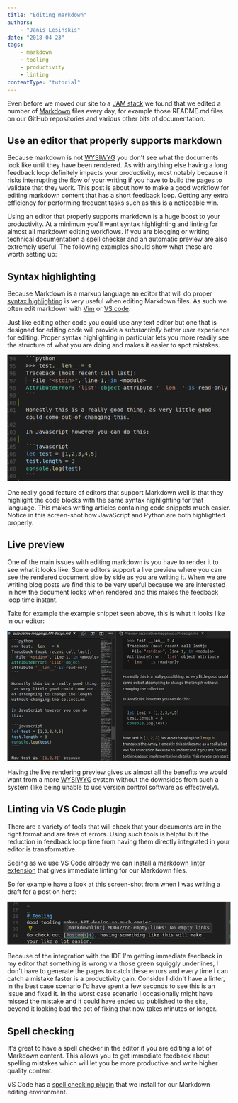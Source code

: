 ```yaml
---
title: "Editing markdown"
authors:
    - "Janis Lesinskis"
date: "2018-04-23"
tags:
    - markdown
    - tooling
    - productivity
    - linting
contentType: "tutorial"
---
```


Even before we moved our site to a [JAM stack](https://jamstack.org/) we found that we edited a number of [Markdown](https://en.wikipedia.org/wiki/Markdown) files every day, for example those README.md files on our GitHub repositories and various other bits of documentation.

## Use an editor that properly supports markdown

Because markdown is not [WYSIWYG](https://en.wikipedia.org/wiki/WYSIWYG) you don't see what the documents look like until they have been rendered.
As with anything else having a long feedback loop definitely impacts your productivity, most notably because it risks interrupting the flow of your writing if you have to build the pages to validate that they work.
This post is about how to make a good workflow for editing markdown content that has a short feedback loop.
Getting any extra efficiency for performing frequent tasks such as this is a noticeable win.

Using an editor that properly supports markdown is a huge boost to your productivity.
At a minimum you'll want syntax highlighting and linting for almost all markdown editing workflows.
If you are blogging or writing technical documentation a spell checker and an automatic preview are also extremely useful.
The following examples should show what these are worth setting up:

## Syntax highlighting

Because Markdown is a markup language an editor that will do proper [syntax highlighting](https://en.wikipedia.org/wiki/Syntax_highlighting) is very useful when editing Markdown files. As such we often edit markdown with [Vim](https://www.vim.org/) or [VS code](https://code.visualstudio.com/).

Just like editing other code you could use any text editor but one that is designed for editing code will provide a _substantially_ better user experience for editing. Proper syntax highlighting in particular lets you more readily see the structure of what you are doing and makes it easier to spot mistakes.

![example of syntax highlighting of code snippets when editing markdown](markdownSyntaxHighlighting.png "Syntax highlighting of embedded code snippets")

One really good feature of editors that support Markdown well is that they highlight the code blocks with the same syntax highlighting for that language. This makes writing articles containing code snippets much easier. Notice in this screen-shot how JavaScript and Python are both highlighted properly.

## Live preview

One of the main issues with editing markdown is you have to render it to see what it looks like.
Some editors support a live preview where you can see the rendered document side by side as you are writing it.
When we are writing blog posts we find this to be very useful because we are interested in how the document looks when rendered and this makes the feedback loop time instant.

Take for example the example snippet seen above, this is what it looks like in our editor:

![example of live rendering preview when editing markdown](markdownLivePreview.png "example of live rendering preview of markdown.")

Having the live rendering preview gives us almost all the benefits we would want from a more [WYSIWYG](https://en.wikipedia.org/wiki/WYSIWYG) system without the downsides from such a system (like being unable to use version control software as effectively).

## Linting via VS Code plugin

There are a variety of tools that will check that your documents are in the right format and are free of errors.
Using such tools is helpful but the reduction in feedback loop time from having them directly integrated in your editor is transformative.

Seeing as we use VS Code already we can install a [markdown linter extension](https://github.com/DavidAnson/vscode-markdownlint) that gives immediate linting for our Markdown files.

So for example have a look at this screen-shot from when I was writing a draft for a post on here:

![example of linter UX in VS Code](markdownLinter.png "VS Code markdownlint extension")

Because of the integration with the IDE I'm getting immediate feedback in my editor that something is wrong via those green squiggly underlines, I don't have to generate the pages to catch these errors and every time I can catch a mistake faster is a productivity gain.
Consider I didn't have a linter, in the best case scenario I'd have spent a few seconds to see this is an issue and fixed it.
In the worst case scenario I occasionally might have missed the mistake and it could have ended up published to the site, beyond it looking bad the act of fixing that now takes minutes or longer.

## Spell checking

It's great to have a spell checker in the editor if you are editing a lot of Markdown content. This allows you to get immediate feedback about spelling mistakes which will let you be more productive and write higher quality content.

VS Code has a [spell checking plugin](https://github.com/Jason-Rev/vscode-spell-checker) that we install for our Markdown editing environment.